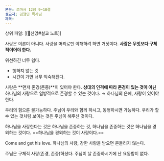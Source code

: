 ```yaml
---
본문: 로마서 12장 9~10절
설교자: 김형민 목사님
제목:
---
```

상위 파일: [[🧭신앙#설교 노트]]

사랑은 이론이 아니다.
사랑을 머리로만 이해하려 하면 거짓이다.
**사랑은 무엇보다 구체적이어야 한다.**

위선하긴 너무 쉽다.
- 행하지 않는 것
- 시간이 가면 너무 익숙해진다.

사랑은 **먼저 존경(존중)**이 있어야 한다.
**상대의 인격에 따라 존경이 있는 것이 아닌** 하나님의 사랑으로 일방적으로 존경할 수 있는 것이다.
⇒ 하나님의 은혜, 사랑이 있어야 한다.

우리의 힘으론 불가능하다.
주님이 우리와 함께 하시고, 동행하시면 가능하다.
우리가 할 수 있는 것처럼 보이는 것은 주님이 해주신 것이다.

하나님을 사랑한다는 것은 하나님을 존중하는 것, 하나님을 존중하는 것은 하나님을 경외하는 것이다.
==하나님을 경외하는 것이 사랑이다.==

Come and get his love.
하나님의 사랑, 강한 사랑을 받으면 흔들리지 않는다.

주님은 구체적 사랑(존경, 존중)하셨다.
주님이 날 존중하시기에 난 요동함이 없다.
